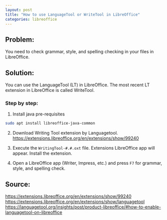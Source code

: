 ```yaml
---
layout: post
title: "How to use LanguageTool or WriteTool in LibreOffice"
categories: libreoffice
---
```


## Problem: 

You need to check grammar, style, and spelling checking in your files in LibreOffice.

## Solution:
You can use the LanguageTool (LT) in LibreOffice. The most recent LT extension in LibreOffice is called WriteTool.

### Step by step:

1. Install java pre-requisites
```bash
sudo apt install libreoffice-java-common
```

2. Download Writing Tool extension by Languagetool.  
<https://extensions.libreoffice.org/en/extensions/show/99240>

3. Execute the `WritingTool-#.#.oxt` file. Extensions LibreOffice app will appear. Install the extension.

4. Open a LibreOffice app (Writer, Impress, etc.) and press `F7` for grammar, style, and spelling check.



## Source:

<https://extensions.libreoffice.org/en/extensions/show/99240>
<https://extensions.libreoffice.org/en/extensions/show/languagetool>
<https://languagetool.org/insights/post/product-libreoffice/#how-to-enable-languagetool-on-libreoffice>